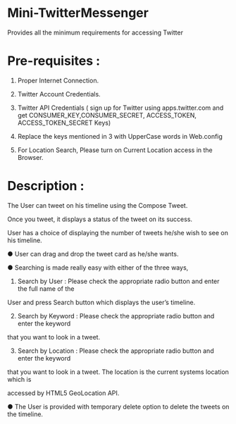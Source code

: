 # Mini-TwitterMessenger
Provides all the minimum requirements for accessing Twitter

# Pre-requisites :

1. Proper Internet Connection.

2. Twitter Account Credentials.

3. Twitter API Credentials ( sign up for Twitter using apps.twitter.com and get CONSUMER_KEY,CONSUMER_SECRET, ACCESS_TOKEN, ACCESS_TOKEN_SECRET Keys)

4. Replace the keys mentioned in 3 with UpperCase words in Web.config

5. For Location Search, Please turn on Current Location access in the Browser.

# Description :

The User can tweet on his timeline using the Compose Tweet.

Once you tweet, it displays a status of the tweet on its success.

User has a choice of displaying the number of tweets he/she wish to see on his timeline.

● User can drag and drop the tweet card as he/she wants.

● Searching is made really easy with either of the three ways,

1. Search by User : Please check the appropriate radio button and enter the full name of the

User and press Search button which displays the user’s timeline.

2. Search by Keyword : Please check the appropriate radio button and enter the keyword

that you want to look in a tweet.

3. Search by Location : Please check the appropriate radio button and enter the keyword

that you want to look in a tweet. The location is the current systems location which is

accessed by HTML5 GeoLocation API.

● The User is provided with temporary delete option to delete the tweets on the timeline.
